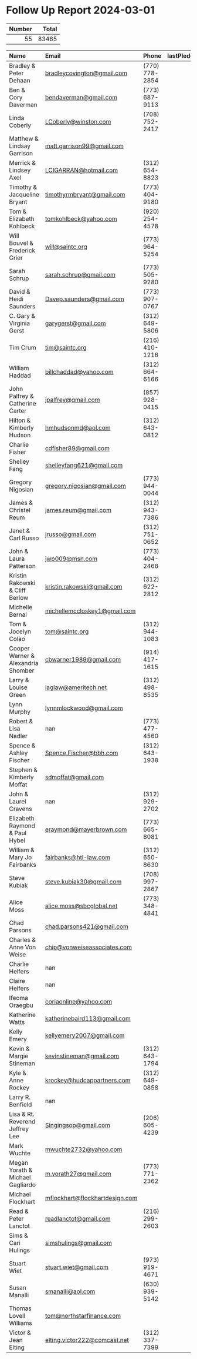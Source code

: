 # Follow Up Report 2024-03-01

|   Number |   Total |
|---------:|--------:|
|       55 |   83465 |

| Name                               | Email                          | Phone          |   lastPledgeYear | lastPledgeLevel   |
|:-----------------------------------|:-------------------------------|:---------------|-----------------:|:------------------|
| Bradley & Peter Dehaan             | bradleycovington@gmail.com     | (770) 778-2854 |             2023 | Gold              |
| Ben & Cory Daverman                | bendaverman@gmail.com          | (773) 687-9113 |             2023 | Gold              |
| Linda Coberly                      | LCoberly@winston.com           | (708) 752-2417 |             2023 | Silver            |
| Matthew & Lindsay Garrison         | matt.garrison99@gmail.com      |                |             2023 | Silver            |
| Merrick & Lindsey Axel             | LCIGARRAN@hotmail.com          | (312) 654-8823 |             2023 | Silver            |
| Timothy & Jacqueline Bryant        | timothyrmbryant@gmail.com      | (773) 404-9180 |             2023 | Silver            |
| Tom & Elizabeth Kohlbeck           | tomkohlbeck@yahoo.com          | (920) 254-4578 |             2023 | Silver            |
| Will Bouvel & Frederick Grier      | will@saintc.org                | (773) 964-5254 |             2023 | Bronze            |
| Sarah Schrup                       | sarah.schrup@gmail.com         | (773) 505-9280 |             2023 | Bronze            |
| David & Heidi Saunders             | Davep.saunders@gmail.com       | (773) 907-0767 |             2023 | Bronze            |
| C. Gary & Virginia Gerst           | garygerst@gmail.com            | (312) 649-5806 |             2023 | Bronze            |
| Tim Crum                           | tim@saintc.org                 | (216) 410-1216 |             2023 | Bronze            |
| William Haddad                     | billchaddad@yahoo.com          | (312) 664-6166 |             2023 | Bronze            |
| John Palfrey & Catherine Carter    | jpalfrey@gmail.com             | (857) 928-0415 |             2023 | Bronze            |
| Hilton & Kimberly Hudson           | hmhudsonmd@aol.com             | (312) 643-0812 |             2023 | Bronze            |
| Charlie Fisher                     | cdfisher89@gmail.com           |                |             2023 | Bronze            |
| Shelley Fang                       | shelleyfang621@gmail.com       |                |             2023 | Bronze            |
| Gregory Nigosian                   | gregory.nigosian@gmail.com     | (773) 944-0044 |             2023 | Bronze            |
| James & Christel Reum              | james.reum@gmail.com           | (312) 943-7386 |             2023 | Bronze            |
| Janet & Carl Russo                 | jrusso@gmail.com               | (312) 751-0652 |             2023 | Bronze            |
| John & Laura Patterson             | jwp009@msn.com                 | (773) 404-2468 |             2023 | Bronze            |
| Kristin Rakowski & Cliff Berlow    | kristin.rakowski@gmail.com     | (312) 622-2812 |             2023 | Bronze            |
| Michelle Bernal                    | michellemccloskey1@gmail.com   |                |             2023 | Copper            |
| Tom & Jocelyn Colao                | tom@saintc.org                 | (312) 944-1083 |             2023 | Copper            |
| Cooper Warner & Alexandria Shomber | cbwarner1989@gmail.com         | (914) 417-1615 |             2023 | Copper            |
| Larry & Louise Green               | laglaw@ameritech.net           | (312) 498-8535 |             2023 | Copper            |
| Lynn Murphy                        | lynnmlockwood@gmail.com        |                |             2023 | Copper            |
| Robert & Lisa Nadler               | nan                            | (773) 477-4560 |             2023 | Copper            |
| Spence & Ashley Fischer            | Spence.Fischer@bbh.com         | (312) 643-1938 |             2023 | Copper            |
| Stephen & Kimberly Moffat          | sdmoffat@gmail.com             |                |             2023 | Copper            |
| John & Laurel Cravens              | nan                            | (312) 929-2702 |             2023 | Copper            |
| Elizabeth Raymond & Paul Hybel     | eraymond@mayerbrown.com        | (773) 665-8081 |             2023 | Copper            |
| William & Mary Jo Fairbanks        | fairbanks@htl-law.com          | (312) 650-8630 |             2023 | Copper            |
| Steve Kubiak                       | steve.kubiak30@gmail.com       | (708) 997-2867 |             2023 | Copper            |
| Alice Moss                         | alice.moss@sbcglobal.net       | (773) 348-4841 |             2023 | Copper            |
| Chad Parsons                       | chad.parsons421@gmail.com      |                |             2023 | Copper            |
| Charles & Anne Von Weise           | chip@vonweiseassociates.com    |                |             2023 | Copper            |
| Charlie Helfers                    | nan                            |                |             2023 | Copper            |
| Claire Helfers                     | nan                            |                |             2023 | Copper            |
| Ifeoma Oraegbu                     | coriaonline@yahoo.com          |                |             2023 | Copper            |
| Katherine Watts                    | katherinebaird113@gmail.com    |                |             2023 | Copper            |
| Kelly Emery                        | kellyemery2007@gmail.com       |                |             2023 | Copper            |
| Kevin & Margie Stineman            | kevinstineman@gmail.com        | (312) 643-1794 |             2023 | Copper            |
| Kyle & Anne Rockey                 | krockey@hudcappartners.com     | (312) 649-0858 |             2023 | Copper            |
| Larry R. Benfield                  | nan                            |                |             2023 | Copper            |
| Lisa & Rt. Reverend Jeffrey Lee    | Singingsop@gmail.com           | (206) 605-4239 |             2023 | Copper            |
| Mark Wuchte                        | mwuchte2732@yahoo.com          |                |             2023 | Copper            |
| Megan Yorath & Michael Gagliardo   | m.yorath27@gmail.com           | (773) 771-2362 |             2023 | Copper            |
| Michael Flockhart                  | mflockhart@flockhartdesign.com |                |             2023 | Copper            |
| Read & Peter Lanctot               | readlanctot@gmail.com          | (216) 299-2603 |             2023 | Copper            |
| Sims & Cari Hulings                | simshulings@gmail.com          |                |             2023 | Copper            |
| Stuart Wiet                        | stuart.wiet@gmail.com          | (973) 919-4671 |             2023 | Copper            |
| Susan Manalli                      | smanalli@aol.com               | (630) 939-5142 |             2023 | Copper            |
| Thomas Lovell Williams             | tom@northstarfinance.com       |                |             2023 | Copper            |
| Victor & Jean Elting               | elting.victor222@comcast.net   | (312) 337-7399 |             2023 | Copper            |
